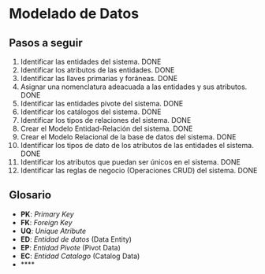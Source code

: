 # Modelado de Datos

## Pasos a seguir

1. Identificar las entidades del sistema. DONE
1. Identificar los atributos de las entidades. DONE
1. Identificar las llaves primarias y foráneas. DONE
1. Asignar una nomenclatura adeacuada a las entidades y sus atributos. DONE
1. Identificar las entidades pivote del sistema. DONE
1. Identificar los catálogos del sistema. DONE
1. Identificar los tipos de relaciones del sistema. DONE
1. Crear el Modelo Entidad-Relación del sistema. DONE
1. Crear el Modelo Relacional de la base de datos del sistema. DONE
1. Identificar los tipos de dato de los atributos de las entidades el sistema. DONE
1. Identificar los atributos que puedan ser únicos en el sistema. DONE
1. Identificar las reglas de negocio (Operaciones CRUD) del sistema. DONE

## Glosario

- **PK**: _Primary Key_
- **FK**: _Foreign Key_
- **UQ**: _Unique Atribute_
- **ED**: _Entidad de datos_ (Data Entity)
- **EP**: _Entidad Pivote_ (Pivot Data)
- **EC**: _Entidad Catalogo_ (Catalog Data)
- \*\*\*\*